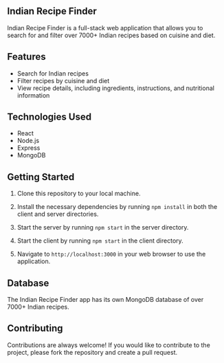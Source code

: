 ## Indian Recipe Finder

Indian Recipe Finder is a full-stack web application that allows you to search for and filter over 7000+ Indian recipes based on cuisine and diet. 

## Features

- Search for Indian recipes
- Filter recipes by cuisine and diet
- View recipe details, including ingredients, instructions, and nutritional information

## Technologies Used

- React
- Node.js
- Express
- MongoDB

## Getting Started

1. Clone this repository to your local machine.

2. Install the necessary dependencies by running `npm install` in both the client and server directories.

3. Start the server by running `npm start` in the server directory.

4. Start the client by running `npm start` in the client directory.

5. Navigate to `http://localhost:3000` in your web browser to use the application.

## Database

The Indian Recipe Finder app has its own MongoDB database of over 7000+ Indian recipes.

## Contributing

Contributions are always welcome! If you would like to contribute to the project, please fork the repository and create a pull request.